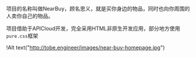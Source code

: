 项目的名称叫做NearBuy，顾名思义，就是买你身边的物品，同时也向你周围的人卖你自己的物品。

项目借助于APICloud开发，完全采用HTML非原生开发应用，部分地方使用`pure.css`框架



!Alt text("http://tobe.engineer/images/near-buy-homepage.jpg")
